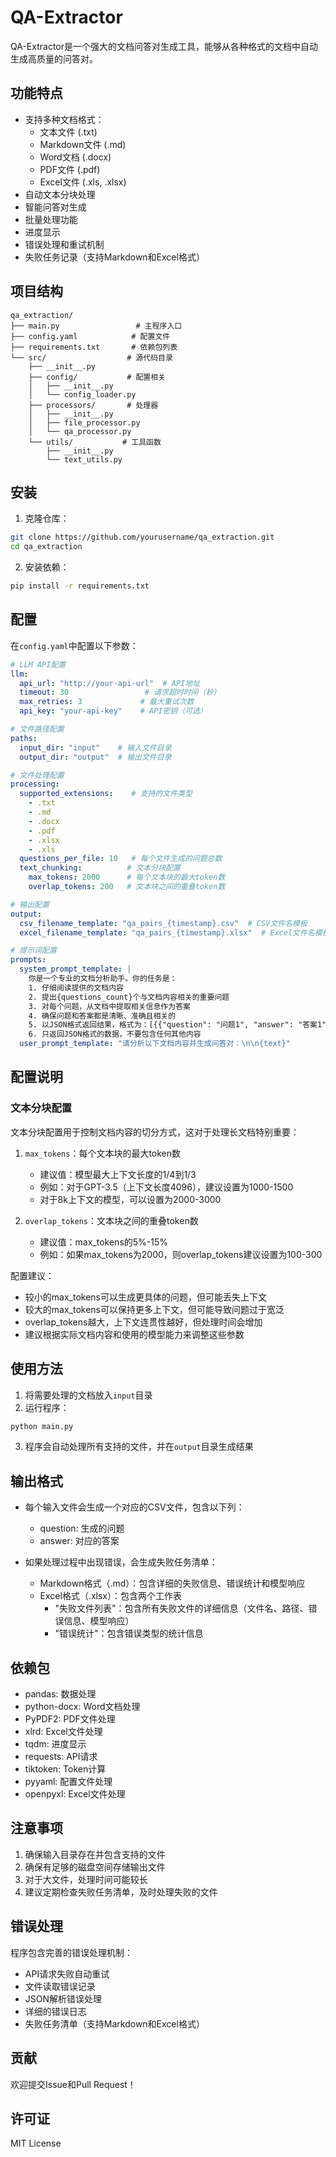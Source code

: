 # QA-Extractor

QA-Extractor是一个强大的文档问答对生成工具，能够从各种格式的文档中自动生成高质量的问答对。

## 功能特点

- 支持多种文档格式：
  - 文本文件 (.txt)
  - Markdown文件 (.md)
  - Word文档 (.docx)
  - PDF文件 (.pdf)
  - Excel文件 (.xls, .xlsx)
- 自动文本分块处理
- 智能问答对生成
- 批量处理功能
- 进度显示
- 错误处理和重试机制
- 失败任务记录（支持Markdown和Excel格式）

## 项目结构

```
qa_extraction/
├── main.py                 # 主程序入口
├── config.yaml            # 配置文件
├── requirements.txt       # 依赖包列表
└── src/                  # 源代码目录
    ├── __init__.py
    ├── config/           # 配置相关
    │   ├── __init__.py
    │   └── config_loader.py
    ├── processors/       # 处理器
    │   ├── __init__.py
    │   ├── file_processor.py
    │   └── qa_processor.py
    └── utils/           # 工具函数
        ├── __init__.py
        └── text_utils.py
```

## 安装

1. 克隆仓库：
```bash
git clone https://github.com/yourusername/qa_extraction.git
cd qa_extraction
```

2. 安装依赖：
```bash
pip install -r requirements.txt
```

## 配置

在`config.yaml`中配置以下参数：

```yaml
# LLM API配置
llm:
  api_url: "http://your-api-url"  # API地址
  timeout: 30                 # 请求超时时间（秒）
  max_retries: 3             # 最大重试次数
  api_key: "your-api-key"    # API密钥（可选）

# 文件路径配置
paths:
  input_dir: "input"    # 输入文件目录
  output_dir: "output"  # 输出文件目录

# 文件处理配置
processing:
  supported_extensions:    # 支持的文件类型
    - .txt
    - .md
    - .docx
    - .pdf
    - .xlsx
    - .xls
  questions_per_file: 10   # 每个文件生成的问题总数
  text_chunking:          # 文本分块配置
    max_tokens: 2000      # 每个文本块的最大token数
    overlap_tokens: 200   # 文本块之间的重叠token数

# 输出配置
output:
  csv_filename_template: "qa_pairs_{timestamp}.csv"  # CSV文件名模板
  excel_filename_template: "qa_pairs_{timestamp}.xlsx"  # Excel文件名模板

# 提示词配置
prompts:
  system_prompt_template: |
    你是一个专业的文档分析助手。你的任务是：
    1. 仔细阅读提供的文档内容
    2. 提出{questions_count}个与文档内容相关的重要问题
    3. 对每个问题，从文档中提取相关信息作为答案
    4. 确保问题和答案都是清晰、准确且相关的
    5. 以JSON格式返回结果，格式为：[{{"question": "问题1", "answer": "答案1"}}, ...]
    6. 只返回JSON格式的数据，不要包含任何其他内容
  user_prompt_template: "请分析以下文档内容并生成问答对：\n\n{text}"
```

## 配置说明

### 文本分块配置

文本分块配置用于控制文档内容的切分方式，这对于处理长文档特别重要：

1. `max_tokens`：每个文本块的最大token数
   - 建议值：模型最大上下文长度的1/4到1/3
   - 例如：对于GPT-3.5（上下文长度4096），建议设置为1000-1500
   - 对于8k上下文的模型，可以设置为2000-3000

2. `overlap_tokens`：文本块之间的重叠token数
   - 建议值：max_tokens的5%-15%
   - 例如：如果max_tokens为2000，则overlap_tokens建议设置为100-300

配置建议：
- 较小的max_tokens可以生成更具体的问题，但可能丢失上下文
- 较大的max_tokens可以保持更多上下文，但可能导致问题过于宽泛
- overlap_tokens越大，上下文连贯性越好，但处理时间会增加
- 建议根据实际文档内容和使用的模型能力来调整这些参数

## 使用方法

1. 将需要处理的文档放入`input`目录
2. 运行程序：
```bash
python main.py
```

3. 程序会自动处理所有支持的文件，并在`output`目录生成结果

## 输出格式

- 每个输入文件会生成一个对应的CSV文件，包含以下列：
  - question: 生成的问题
  - answer: 对应的答案

- 如果处理过程中出现错误，会生成失败任务清单：
  - Markdown格式（.md）：包含详细的失败信息、错误统计和模型响应
  - Excel格式（.xlsx）：包含两个工作表
    - "失败文件列表"：包含所有失败文件的详细信息（文件名、路径、错误信息、模型响应）
    - "错误统计"：包含错误类型的统计信息

## 依赖包

- pandas: 数据处理
- python-docx: Word文档处理
- PyPDF2: PDF文件处理
- xlrd: Excel文件处理
- tqdm: 进度显示
- requests: API请求
- tiktoken: Token计算
- pyyaml: 配置文件处理
- openpyxl: Excel文件处理

## 注意事项

1. 确保输入目录存在并包含支持的文件
2. 确保有足够的磁盘空间存储输出文件
3. 对于大文件，处理时间可能较长
4. 建议定期检查失败任务清单，及时处理失败的文件

## 错误处理

程序包含完善的错误处理机制：
- API请求失败自动重试
- 文件读取错误记录
- JSON解析错误处理
- 详细的错误日志
- 失败任务清单（支持Markdown和Excel格式）

## 贡献

欢迎提交Issue和Pull Request！

## 许可证

MIT License 